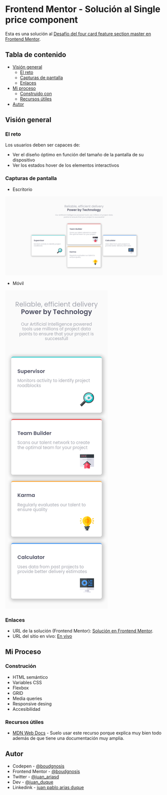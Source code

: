 # Frontend Mentor - Solución al Single price component

Esta es una solución al [Desafío del four card feature section master en Frontend Mentor](https://www.frontendmentor.io/challenges/four-card-feature-section-weK1eFYK).

## Tabla de contenido

- [Visión general](#visión-general)
  - [El reto](#el-reto)
  - [Capturas de pantalla](#capturas-de-pantalla)
  - [Enlaces](#enlaces)
- [Mi proceso](#mi-proceso)
  - [Construido con](#construción)
  - [Recursos útiles](#recursos-útiles)
- [Autor](#autor)

## Visión general

### El reto

Los usuarios deben ser capaces de:

- Ver el diseño óptimo en función del tamaño de la pantalla de su dispositivo
- Ver los estados hover de los elementos interactivos

### Capturas de pantalla

- Escritorio

![Componente web que muestra las características de un producto junto con su respectivo precio y el porque deberia comprar](./desktop.png)

- Móvil

![Componente web que muestra las características de un producto junto con su respectivo precio y el porque deberia comprar](./mobile.png)

### Enlaces

- URL de la solución (Frontend Mentor): [Solución en Frontend Mentor](https://www.frontendmentor.io/solutions/accessibility-flexbox-gridlayout-responsivedesign-variables-queries-JF76Gmpa7h).
- URL del sitio en vivo: [En vivo](https://boudgnosis.github.io/four-card-feature-section-master/)

## Mi Proceso

### Construción

- HTML semántico
- Variables CSS
- Flexbox
- GRID
- Media queries 
- Responsive desing
- Accesibilidad 

### Recursos útiles

- [MDN Web Docs](https://developer.mozilla.org/es/) - Suelo usar este recurso porque explica muy bien todo además de que tiene una documentación muy amplia.

## Autor

- Codepen - [@boudgnosis](https://codepen.io/boudgnosis)
- Frontend Mentor - [@boudgnosis](https://www.frontendmentor.io/profile/boudgnosis)
- Twitter - [@juan_ariasd](https://twitter.com/juan_ariasd)   
- Dev - [@juan_duque](https://dev.to/juan_duque)
- Linkedink - [juan pablo arias duque](https://www.linkedin.com/in/jpariasduque/)
